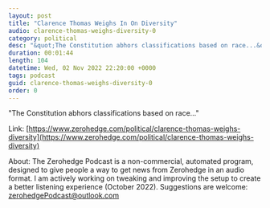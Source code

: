 ```yaml
---
layout: post
title: "Clarence Thomas Weighs In On Diversity"
audio: clarence-thomas-weighs-diversity-0
category: political
desc: "&quot;The Constitution abhors classifications based on race...&quot;"
duration: 00:01:44
length: 104
datetime: Wed, 02 Nov 2022 22:20:00 +0000
tags: podcast
guid: clarence-thomas-weighs-diversity-0
order: 0
---
```

&quot;The Constitution abhors classifications based on race...&quot;

Link: [https://www.zerohedge.com/political/clarence-thomas-weighs-diversity](https://www.zerohedge.com/political/clarence-thomas-weighs-diversity)

About: The Zerohedge Podcast is a non-commercial, automated program, designed to give people a way to get news from Zerohedge in an audio format.  I am actively working on tweaking and improving the setup to create a better listening experience (October 2022).  Suggestions are welcome: [zerohedgePodcast@outlook.com](mailto:zerohedgePodcast@outlook.com)